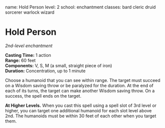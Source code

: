 name: Hold Person level: 2 school: enchantment classes: bard cleric druid sorcerer warlock wizard

# Hold Person
_2nd-level enchantment_


**Casting Time:** 1 action    
**Range:** 60 feet    
**Components:** V, S, M (a small, straight piece of iron)    
**Duration:** Concentration, up to 1 minute

Choose a humanoid that you can see within range. The target must succeed on a Wisdom saving throw or be paralyzed for the duration. At the end of each of its turns, the target can make another Wisdom saving throw. On a success, the spell ends on the target.

**At Higher Levels.** When you cast this spell using a spell slot of 3rd level or higher, you can target one additional humanoid for each slot level above 2nd. The humanoids must be within 30 feet of each other when you target them. 